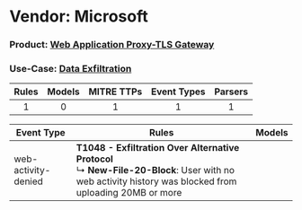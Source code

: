 Vendor: Microsoft
=================
### Product: [Web Application Proxy-TLS Gateway](../ds_microsoft_web_application_proxy-tls_gateway.md)
### Use-Case: [Data Exfiltration](../../../../UseCases/uc_data_exfiltration.md)

| Rules | Models | MITRE TTPs | Event Types | Parsers |
|:-----:|:------:|:----------:|:-----------:|:-------:|
|   1   |   0    |     1      |      1      |    1    |

| Event Type          | Rules                                                                                                                                                           | Models |
| ------------------- | --------------------------------------------------------------------------------------------------------------------------------------------------------------- | ------ |
| web-activity-denied | <b>T1048 - Exfiltration Over Alternative Protocol</b><br> ↳ <b>New-File-20-Block</b>: User with no web activity history was blocked from uploading 20MB or more |        |
